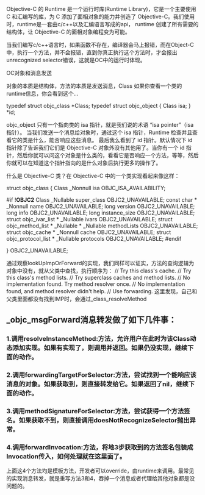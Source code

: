
Objective-C 的 Runtime 是一个运行时库(Runtime Library)，它是一个主要使用 C 和汇编写的库，为 C 添加了面相对象的能力并创造了 Objective-C。我们使用时，runtime是一套由c/c++以及汇编语言写成的api， runtime 创建了所有需要的结构体，让 Objective-C 的面相对象编程变为可能。


当我们编写c/c++语言时，如果函数不存在，编译器会马上报错，而在Object-C中，执行一个方法，并不会报错，直到你真正执行这个方法时，才会报出unrecognized selector错误，这就是OC中的运行时体现。

OC对象和消息发送

对象的本质是结构体，方法的本质是发送消息，Class 如果你查看一个类的runtime信息，你会看到这个…

typedef struct objc_class *Class;
typedef struct objc_object {
Class isa;
} *id;

objc_object 只有一个指向类的 isa 指针，就是我们说的术语 “isa pointer”（isa 指针）。
当我们发送一个消息给对象时，通过这个 isa 指针，Runtime 检查并且查看它的类是什么，能否响应这些消息。
最后我么看到了 id 指针。默认情况下 id 指针除了告诉我们它们是 Objective-C 对象外没有其他用了。当你有一个 id 指针，然后你就可以问这个对象是什么类的，看看它是否响应一个方法，等等，然后你就可以在知道这个指针指向的是什么对象后执行更多的操作了。


什么是 Objective-C 类？在 Objective-C 中的一个类实现看起来像这样：

struct objc_class {
Class _Nonnull isa  OBJC_ISA_AVAILABILITY;

#if !__OBJC2__
Class _Nullable super_class                              OBJC2_UNAVAILABLE;
const char * _Nonnull name                               OBJC2_UNAVAILABLE;
long version                                             OBJC2_UNAVAILABLE;
long info                                                OBJC2_UNAVAILABLE;
long instance_size                                       OBJC2_UNAVAILABLE;
struct objc_ivar_list * _Nullable ivars                  OBJC2_UNAVAILABLE;
struct objc_method_list * _Nullable * _Nullable methodLists                    OBJC2_UNAVAILABLE;
struct objc_cache * _Nonnull cache                       OBJC2_UNAVAILABLE;
struct objc_protocol_list * _Nullable protocols          OBJC2_UNAVAILABLE;
#endif

} OBJC2_UNAVAILABLE;


通过观察lookUpImpOrForward的实现，我们同样可以证实，方法的查询逻辑为对象中没有，就从父类中查找，执行顺序为：
// Try this class's cache.
// Try this class's method lists.
// Try superclass caches and method lists.
// No implementation found. Try method resolver once.
// No implementation found, and method resolver didn't help.
// Use forwarding.
这里发现，自己和父类里面都没有找到IMP时，会通过_class_resolveMethod


## _objc_msgForward消息转发做了如下几件事：
### 1.调用resolveInstanceMethod:方法，允许用户在此时为该Class动态添加实现。如果有实现了，则调用并返回。如果仍没实现，继续下面的动作。

### 2.调用forwardingTargetForSelector:方法，尝试找到一个能响应该消息的对象。如果获取到，则直接转发给它。如果返回了nil，继续下面的动作。

### 3.调用methodSignatureForSelector:方法，尝试获得一个方法签名。如果获取不到，则直接调用doesNotRecognizeSelector抛出异常。

### 4.调用forwardInvocation:方法，将地3步获取到的方法签名包装成Invocation传入，如何处理就在这里面了。

上面这4个方法均是模板方法，开发者可以override，由runtime来调用。最常见的实现消息转发，就是重写方法3和4，吞掉一个消息或者代理给其他对象都是没问题的。
